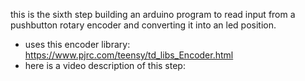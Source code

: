 this is the sixth step building an arduino program to read input from a pushbutton rotary encoder and converting it into an led position.
* uses this encoder library: https://www.pjrc.com/teensy/td_libs_Encoder.html
* here is a video description of this step:

